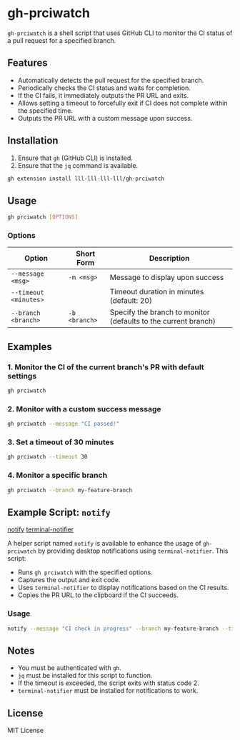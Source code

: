 # gh-prciwatch

`gh-prciwatch` is a shell script that uses GitHub CLI to monitor the CI status of a pull request for a specified branch.

## Features

- Automatically detects the pull request for the specified branch.
- Periodically checks the CI status and waits for completion.
- If the CI fails, it immediately outputs the PR URL and exits.
- Allows setting a timeout to forcefully exit if CI does not complete within the specified time.
- Outputs the PR URL with a custom message upon success.

## Installation

1. Ensure that `gh` (GitHub CLI) is installed.
2. Ensure that the `jq` command is available.

```sh
gh extension install lll-lll-lll-lll/gh-prciwatch
```

## Usage

```sh
gh prciwatch [OPTIONS]
```

### Options

| Option                 | Short Form     | Description                              |
| ---------------------- | ------------- | ---------------------------------------- |
| `--message <msg>`     | `-m <msg>`    | Message to display upon success         |
| `--timeout <minutes>` |               | Timeout duration in minutes (default: 20) |
| `--branch <branch>`   | `-b <branch>` | Specify the branch to monitor (defaults to the current branch) |

## Examples

### 1. Monitor the CI of the current branch's PR with default settings

```sh
gh prciwatch
```

### 2. Monitor with a custom success message

```sh
gh prciwatch --message "CI passed!"
```

### 3. Set a timeout of 30 minutes

```sh
gh prciwatch --timeout 30
```

### 4. Monitor a specific branch

```sh
gh prciwatch --branch my-feature-branch
```

## Example Script: `notify`
[notify](example/notify)
[terminal-notifier](https://github.com/julienXX/terminal-notifier)

A helper script named `notify` is available to enhance the usage of `gh-prciwatch` by providing desktop notifications using `terminal-notifier`. This script:

- Runs `gh prciwatch` with the specified options.
- Captures the output and exit code.
- Uses `terminal-notifier` to display notifications based on the CI results.
- Copies the PR URL to the clipboard if the CI succeeds.

### Usage

```sh
notify --message "CI check in progress" --branch my-feature-branch --timeout 30
```

## Notes

- You must be authenticated with `gh`.
- `jq` must be installed for this script to function.
- If the timeout is exceeded, the script exits with status code 2.
- `terminal-notifier` must be installed for notifications to work.

## License

MIT License

